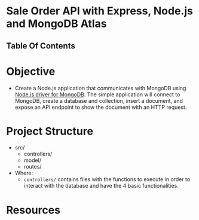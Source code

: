 # Sale Order API with Express, Node.js and MongoDB Atlas

## Table Of Contents

# Objective

- Create a Node.js application that communicates with MongoDB using [Node.js driver for MongoDB](https://www.mongodb.com/docs/drivers/node/current/). The simple application will connect to MongoDB, create a database and collection, insert a document, and expose an API endpoint to show the document with an HTTP request.

# Project Structure

- src/
  - controllers/
  - model/
  - routes/
- Where:
  - `controllers/` contains files with the functions to execute in order to interact with the database and have the 4 basic functionalities.

# Resources
